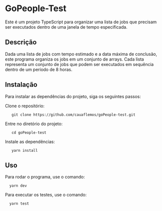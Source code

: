 # GoPeople-Test

Este é um projeto TypeScript para organizar uma lista de jobs que precisam ser executados dentro de uma janela de tempo especificada.

## Descrição

Dada uma lista de jobs com tempo estimado e a data máxima de conclusão, este programa organiza os jobs em um conjunto de arrays. Cada lista representa um conjunto de jobs que podem ser executados em sequência dentro de um período de 8 horas.

## Instalação

Para instalar as dependências do projeto, siga os seguintes passos:

Clone o repositório:

```
   git clone https://github.com/cauaflemos/goPeople-test.git
```

Entre no diretório do projeto:

```
   cd goPeople-test
```


Instale as dependências:

```
   yarn install
```

## Uso

Para rodar o programa, use o comando:

```
  yarn dev
```

Para executar os testes, use o comando:

```
  yarn test
```

